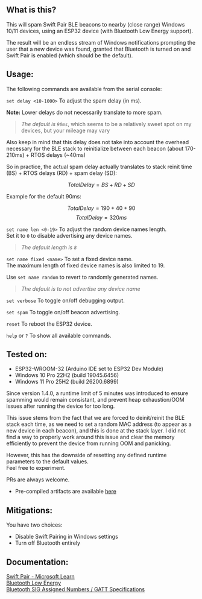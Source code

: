## What is this?

This will spam Swift Pair BLE beacons to nearby (close range) Windows 10/11 devices, using an ESP32 device (with Bluetooth Low Energy support).

The result will be an endless stream of Windows notifications prompting the user that a new device was found, granted that Bluetooth is turned on and Swift Pair is enabled (which should be the default).

## Usage: 

The following commands are available from the serial console:

```set delay <10-1000>``` To adjust the spam delay (in ms).

**Note:** Lower delays do not necessarily translate to more spam.
>*The default is ```90ms```*, which seems to be a relatively sweet spot on my devices, but your mileage may vary

Also keep in mind that this delay does not take into account the overhead necessary for the BLE stack to reinitialize between each beacon (about 170-210ms) + RTOS delays (~40ms)  

So in practice, the actual spam delay actually translates to stack reinit time (BS) + RTOS delays (RD) + spam delay (SD):  

$$
TotalDelay = BS + RD + SD
$$

Example for the default 90ms: 

$$
TotalDelay = 190 + 40 + 90  
$$
$$
TotalDelay = 320ms
$$


```set name len <0-19>``` To adjust the random device names length.\
Set it to ```0``` to disable advertising any device names.
>*The default length is ```8```*

```set name fixed <name>``` To set a fixed device name.\
The maximum length of fixed device names is also limited to 19.  

Use ```set name random``` to revert to randomly generated names.
>*The default is to not advertise any device name*


```set verbose``` To toggle on/off debugging output.

```set spam``` To toggle on/off beacon advertising.

```reset``` To reboot the ESP32 device.

```help``` or ```?``` To show all available commands.

## Tested on:
- ESP32-WROOM-32 (Arduino IDE set to ESP32 Dev Module)
- Windows 10 Pro 22H2 (build 19045.6456)
- Windows 11 Pro 25H2 (build 26200.6899)
  
Since version 1.4.0, a runtime limit of 5 minutes was introduced to ensure spamming would remain consistant, and prevent heap exhaustion/OOM issues after running the device for too long.  

This issue stems from the fact that we are forced to deinit/reinit the BLE stack each time, as we need to set a random MAC address (to appear as a new device in each beacon), and this is done at the stack layer.
I did not find a way to properly work around this issue and clear the memory efficiently to prevent the device from running OOM and panicking. 

However, this has the downside of resetting any defined runtime parameters to the default values.\
Feel free to experiment.

PRs are always welcome.

- Pre-compiled artifacts are available [here](https://github.com/Kyhze/ESP32-SwiftSpam/actions/workflows/build.yml)

## Mitigations:
You have two choices:
- Disable Swift Pairing in Windows settings
- Turn off Bluetooth entirely

## Documentation:
[Swift Pair - Microsoft Learn](https://learn.microsoft.com/en-us/windows-hardware/design/component-guidelines/bluetooth-swift-pair)\
[Bluetooth Low Energy](https://en.wikipedia.org/wiki/Bluetooth_Low_Energy#Technical_details)\
[Bluetooth SIG Assigned Numbers / GATT Specifications](https://bitbucket.org/bluetooth-SIG/public/src/main/assigned_numbers/) 
